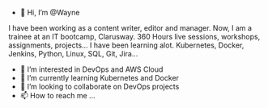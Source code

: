 - 👋 Hi, I’m @Wayne 

I have been working as a content writer, editor and manager. 
Now, I am a trainee at an IT bootcamp, Clarusway. 360 Hours live sessions, workshops, assignments, projects...
I have been learning alot. Kubernetes, Docker, Jenkins, Python, Linux, SQL, Git, Jira...

- 👀 I’m interested in DevOps and AWS Cloud
- 🌱 I’m currently learning Kubernetes and Docker
- 💞️ I’m looking to collaborate on DevOps projects
- 📫 How to reach me ...

<!---
WayneM37/WayneM37 is a ✨ special ✨ repowtory because its `README.md` (this file) appears on your GitHub profile.
You can click the Preview link to take a look at your changes.
--->
